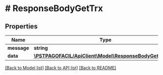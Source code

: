 # # ResponseBodyGetTrx

## Properties

Name | Type | Description | Notes
------------ | ------------- | ------------- | -------------
**message** | **string** |  | [optional] 
**data** | [**\PSTPAGOFACIL/ApiClient\Model\ResponseBodyGetTrxData**](ResponseBodyGetTrxData.md) |  | [optional] 

[[Back to Model list]](../../README.md#documentation-for-models) [[Back to API list]](../../README.md#documentation-for-api-endpoints) [[Back to README]](../../README.md)


